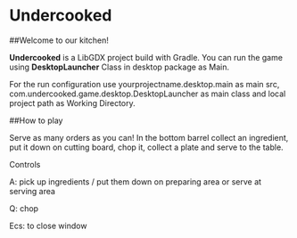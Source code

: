 # Undercooked

##Welcome to our kitchen!

**Undercooked** is a LibGDX project build with Gradle. 
You can run the game using **DesktopLauncher** Class in desktop package 
as Main. 

For the run configuration use yourprojectname.desktop.main as main src, 
com.undercooked.game.desktop.DesktopLauncher as main class and
local project path as Working Directory. 

##How to play

Serve as many orders as you can!
In the bottom barrel collect an ingredient,
put it down on cutting board, chop it, collect a plate 
and serve to the table.

Controls

A: pick up ingredients / put them down on preparing area 
or serve at serving area

Q: chop

Ecs: to close window
